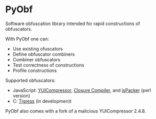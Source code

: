 # PyObf
Software obfuscation library intended for rapid constructions of obfuscators.

With PyObf one can:
* Use existing ofuscators
* Define obfuscator combiners
* Combiner obfuscators
* Test correctness of constructions
* Profile constructions

Supported obfuscators:
* JavaScript: [YUICompressor](http://yui.github.io/yuicompressor/), [Closure Compiler](https://developers.google.com/closure/compiler/), and [jsPacker](http://dean.edwards.name/download/#packer) (perl version)
* C: [Tigress](http://tigress.cs.arizona.edu/) (in developmen)t

PyObf also comes with a fork of a malicious YUICompressor 2.4.8.
